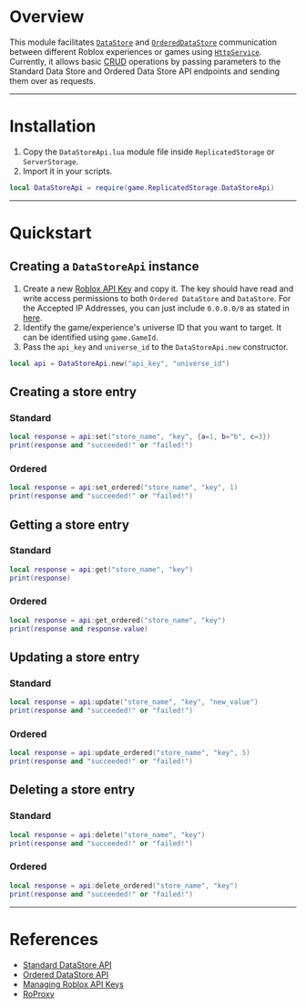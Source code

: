 

# Overview
This module facilitates [`DataStore`](https://create.roblox.com/docs/reference/cloud/datastores-api/v1) and [`OrderedDataStore`](https://create.roblox.com/docs/reference/cloud/datastores-api/ordered-v1) communication between different Roblox experiences or games using [`HttpService`](https://create.roblox.com/docs/reference/engine/classes/HttpService). Currently, it allows basic [CRUD](https://en.wikipedia.org/wiki/Create,_read,_update_and_delete) operations by passing parameters to the Standard Data Store and Ordered Data Store API endpoints and sending them over as requests.

---

# Installation
1. Copy the `DataStoreApi.lua` module file inside `ReplicatedStorage` or `ServerStorage`.
2. Import it in your scripts.
```lua
local DataStoreApi = require(game.ReplicatedStorage.DataStoreApi)
```

---

# Quickstart
## Creating a `DataStoreApi` instance
1. Create a new [Roblox API Key](https://create.roblox.com/dashboard/credentials) and copy it. The key should have read and write access permissions to both `Ordered DataStore` and `DataStore`. For the Accepted IP Addresses, you can just include `0.0.0.0/0` as stated in [here](https://create.roblox.com/docs/reference/cloud/managing-api-keys#creating-api-keys).
2. Identify the game/experience's universe ID that you want to target. It can be identified using `game.GameId`.
3. Pass the `api_key` and `universe_id` to the `DataStoreApi.new` constructor.
```lua
local api = DataStoreApi.new("api_key", "universe_id")
```
## Creating a store entry
### Standard
```lua
local response = api:set("store_name", "key", {a=1, b="b", c=3})
print(response and "succeeded!" or "failed!")
```
### Ordered
```lua
local response = api:set_ordered("store_name", "key", 1)
print(response and "succeeded!" or "failed!")
```
## Getting a store entry
### Standard
```lua
local response = api:get("store_name", "key")
print(response)
```
### Ordered
```lua
local response = api:get_ordered("store_name", "key")
print(response and response.value)
```
## Updating a store entry
### Standard
```lua
local response = api:update("store_name", "key", "new_value")
print(response and "succeeded!" or "failed!")
```
### Ordered
```lua
local response = api:update_ordered("store_name", "key", 5)
print(response and "succeeded!" or "failed!")
```
## Deleting a store entry
### Standard
```lua
local response = api:delete("store_name", "key")
print(response and "succeeded!" or "failed!")
```
### Ordered
```lua
local response = api:delete_ordered("store_name", "key")
print(response and "succeeded!" or "failed!")
```

---

# References
* [Standard DataStore API](https://create.roblox.com/docs/reference/cloud/datastores-api/v1)
* [Ordered DataStore API](https://create.roblox.com/docs/reference/cloud/datastores-api/ordered-v1)
* [Managing Roblox API Keys](https://create.roblox.com/docs/reference/cloud/managing-api-keys)
* [RoProxy](https://devforum.roblox.com/t/roproxycom-a-free-rotating-proxy-for-roblox-apis/1508367)
